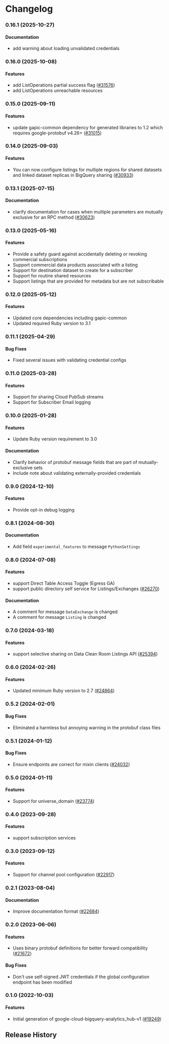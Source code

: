 # Changelog

### 0.16.1 (2025-10-27)

#### Documentation

* add warning about loading unvalidated credentials 

### 0.16.0 (2025-10-08)

#### Features

* add ListOperations partial success flag ([#31576](https://github.com/googleapis/google-cloud-ruby/issues/31576)) 
* add ListOperations unreachable resources 

### 0.15.0 (2025-09-11)

#### Features

* update gapic-common dependency for generated libraries to 1.2 which requires google-protobuf v4.26+ ([#31015](https://github.com/googleapis/google-cloud-ruby/issues/31015)) 

### 0.14.0 (2025-09-03)

#### Features

* You can now configure listings for multiple regions for shared datasets and linked dataset replicas in BigQuery sharing ([#30933](https://github.com/googleapis/google-cloud-ruby/issues/30933)) 

### 0.13.1 (2025-07-15)

#### Documentation

* clarify documentation for cases when multiple parameters are mutually exclusive for an RPC method ([#30623](https://github.com/googleapis/google-cloud-ruby/issues/30623)) 

### 0.13.0 (2025-05-16)

#### Features

* Provide a safety guard against accidentally deleting or revoking commercial subscriptions 
* Support commercial data products associated with a listing 
* Support for destination dataset to create for a subscriber 
* Support for routine shared resources 
* Support listings that are provided for metadata but are not subscribable 

### 0.12.0 (2025-05-12)

#### Features

* Updated core dependencies including gapic-common 
* Updated required Ruby version to 3.1 

### 0.11.1 (2025-04-29)

#### Bug Fixes

* Fixed several issues with validating credential configs 

### 0.11.0 (2025-03-28)

#### Features

* Support for sharing Cloud PubSub streams 
* Support for Subscriber Email logging 

### 0.10.0 (2025-01-28)

#### Features

* Update Ruby version requirement to 3.0 
#### Documentation

* Clarify behavior of protobuf message fields that are part of mutually-exclusive sets 
* Include note about validating externally-provided credentials 

### 0.9.0 (2024-12-10)

#### Features

* Provide opt-in debug logging 

### 0.8.1 (2024-08-30)

#### Documentation

* Add field `experimental_features` to message `PythonSettings` 

### 0.8.0 (2024-07-08)

#### Features

* support Direct Table Access Toggle (Egress GA) 
* support public directory self service for Listings/Exchanges ([#26270](https://github.com/googleapis/google-cloud-ruby/issues/26270)) 
#### Documentation

* A comment for message `DataExchange` is changed 
* A comment for message `Listing` is changed 

### 0.7.0 (2024-03-18)

#### Features

* support selective sharing on Data Clean Room Listings API ([#25394](https://github.com/googleapis/google-cloud-ruby/issues/25394)) 

### 0.6.0 (2024-02-26)

#### Features

* Updated minimum Ruby version to 2.7 ([#24864](https://github.com/googleapis/google-cloud-ruby/issues/24864)) 

### 0.5.2 (2024-02-01)

#### Bug Fixes

* Eliminated a harmless but annoying warning in the protobuf class files 

### 0.5.1 (2024-01-12)

#### Bug Fixes

* Ensure endpoints are correct for mixin clients ([#24032](https://github.com/googleapis/google-cloud-ruby/issues/24032)) 

### 0.5.0 (2024-01-11)

#### Features

* Support for universe_domain ([#23774](https://github.com/googleapis/google-cloud-ruby/issues/23774)) 

### 0.4.0 (2023-09-28)

#### Features

* support subscription services 

### 0.3.0 (2023-09-12)

#### Features

* Support for channel pool configuration ([#22917](https://github.com/googleapis/google-cloud-ruby/issues/22917)) 

### 0.2.1 (2023-08-04)

#### Documentation

* Improve documentation format ([#22684](https://github.com/googleapis/google-cloud-ruby/issues/22684)) 

### 0.2.0 (2023-06-06)

#### Features

* Uses binary protobuf definitions for better forward compatibility ([#21672](https://github.com/googleapis/google-cloud-ruby/issues/21672)) 
#### Bug Fixes

* Don't use self-signed JWT credentials if the global configuration endpoint has been modified 

### 0.1.0 (2022-10-03)

#### Features

* Initial generation of google-cloud-bigquery-analytics_hub-v1 ([#19249](https://github.com/googleapis/google-cloud-ruby/issues/19249)) 

## Release History
